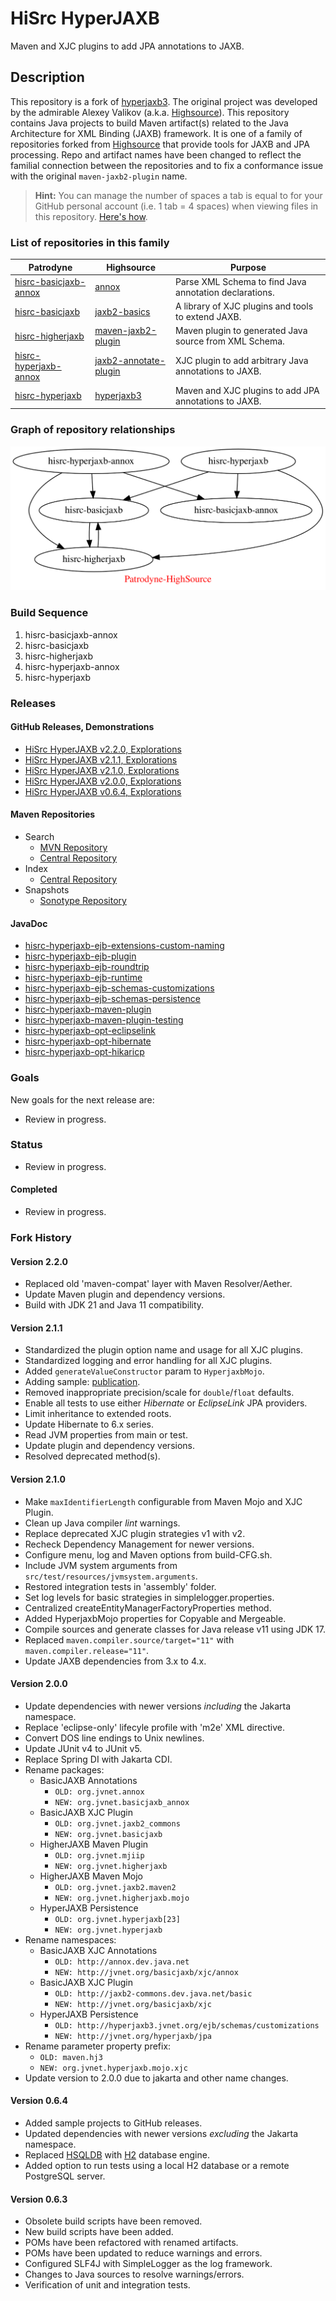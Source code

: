 # HiSrc HyperJAXB

Maven and XJC plugins to add JPA annotations to JAXB.

## Description

This repository is a fork of [hyperjaxb3][25]. The original project was
developed by the admirable Alexey Valikov (a.k.a. [Highsource][2]). This
repository contains Java projects to build Maven artifact(s) related to the
Java Architecture for XML Binding (JAXB) framework. It is one of a family of
repositories forked from [Highsource][2] that provide tools for JAXB and JPA
processing. Repo and artifact names have been changed to reflect the familial
connection between the repositories and to fix a conformance issue with the
original `maven-jaxb2-plugin` name.

> **Hint:** You can manage the number of spaces a tab is equal to for your
> GitHub personal account (i.e. 1 tab = 4 spaces) when viewing files in this
> repository. [Here's how][3].

### List of repositories in this family

| Patrodyne                   | Highsource                  | Purpose                                                |
| --------------------------- | --------------------------- | ------------------------------------------------------ |
| [hisrc-basicjaxb-annox][11] | [annox][21]                 | Parse XML Schema to find Java annotation declarations. |
| [hisrc-basicjaxb][12]       | [jaxb2-basics][22]          | A library of XJC plugins and tools to extend JAXB.     |
| [hisrc-higherjaxb][13]      | [maven-jaxb2-plugin][23]    | Maven plugin to generated Java source from XML Schema. |
| [hisrc-hyperjaxb-annox][14] | [jaxb2-annotate-plugin][24] | XJC plugin to add arbitrary Java annotations to JAXB.  |
| [hisrc-hyperjaxb][15]       | [hyperjaxb3][25]            | Maven and XJC plugins to add JPA annotations to JAXB.  |

### Graph of repository relationships

![Patrodyne-Highsource Graph][1]

### Build Sequence

1. hisrc-basicjaxb-annox
2. hisrc-basicjaxb
3. hisrc-higherjaxb
4. hisrc-hyperjaxb-annox
5. hisrc-hyperjaxb

### Releases

#### GitHub Releases, Demonstrations

* [HiSrc HyperJAXB v2.2.0, Explorations][35]
* [HiSrc HyperJAXB v2.1.1, Explorations][34]
* [HiSrc HyperJAXB v2.1.0, Explorations][33]
* [HiSrc HyperJAXB v2.0.0, Explorations][32]
* [HiSrc HyperJAXB v0.6.4, Explorations][31]

#### Maven Repositories

* Search
	* [MVN Repository](https://mvnrepository.com/artifact/org.patrodyne.jvnet?sort=popular)
	* [Central Repository](https://central.sonatype.com/search?q=org.patrodyne.jvnet+hisrc-hyperjaxb&sort=name)
* Index
	* [Central Repository](https://repo1.maven.org/maven2/org/patrodyne/jvnet/)
* Snapshots
	* [Sonotype Repository](https://oss.sonatype.org/content/repositories/snapshots/org/patrodyne/jvnet/)

#### JavaDoc

* [hisrc-hyperjaxb-ejb-extensions-custom-naming][40]
* [hisrc-hyperjaxb-ejb-plugin][41]
* [hisrc-hyperjaxb-ejb-roundtrip][42]
* [hisrc-hyperjaxb-ejb-runtime][43]
* [hisrc-hyperjaxb-ejb-schemas-customizations][44]
* [hisrc-hyperjaxb-ejb-schemas-persistence][45]
* [hisrc-hyperjaxb-maven-plugin][46]
* [hisrc-hyperjaxb-maven-plugin-testing][47]
* [hisrc-hyperjaxb-opt-eclipselink][48]
* [hisrc-hyperjaxb-opt-hibernate][49]
* [hisrc-hyperjaxb-opt-hikaricp][50]

### Goals

New goals for the next release are:

* Review in progress.

### Status

* Review in progress.

#### Completed

* Review in progress.

### Fork History

#### Version 2.2.0

* Replaced old 'maven-compat' layer with Maven Resolver/Aether.
* Update Maven plugin and dependency versions.
* Build with JDK 21 and Java 11 compatibility.

#### Version 2.1.1

* Standardized the plugin option name and usage for all XJC plugins.
* Standardized logging and error handling for all XJC plugins.
* Added `generateValueConstructor` param to `HyperjaxbMojo`.
* Adding sample: [publication](https://github.com/patrodyne/hisrc-hyperjaxb/blob/master/ejb/assembly/samples/publication/README.md).
* Removed inappropriate precision/scale for `double`/`float` defaults.
* Enable all tests to use either *Hibernate* or *EclipseLink* JPA providers.
* Limit inheritance to extended roots.
* Update Hibernate to 6.x series.
* Read JVM properties from main or test.
* Update plugin and dependency versions.
* Resolved deprecated method(s).

#### Version 2.1.0

* Make `maxIdentifierLength` configurable from Maven Mojo and XJC Plugin.
* Clean up Java compiler _lint_ warnings.
* Replace deprecated XJC plugin strategies v1 with v2.
* Recheck Dependency Management for newer versions.
* Configure menu, log and Maven options from build-CFG.sh.
* Include JVM system arguments from `src/test/resources/jvmsystem.arguments`.
* Restored integration tests in 'assembly' folder.
* Set log levels for basic strategies in simplelogger.properties.
* Centralized createEntityManagerFactoryProperties method.
* Added HyperjaxbMojo properties for Copyable and Mergeable.
* Compile sources and generate classes for Java release v11 using JDK 17.
* Replaced `maven.compiler.source/target="11"` with `maven.compiler.release="11"`.
* Update JAXB dependencies from 3.x to 4.x.

#### Version 2.0.0

* Update dependencies with newer versions *including* the Jakarta namespace.
* Replace 'eclipse-only' lifecyle profile with 'm2e' XML directive.
* Convert DOS line endings to Unix newlines.
* Update JUnit v4 to JUnit v5.
* Replace Spring DI with Jakarta CDI.
* Rename packages:
    * BasicJAXB Annotations
        * `OLD: org.jvnet.annox`
        * `NEW: org.jvnet.basicjaxb_annox`
    * BasicJAXB XJC Plugin
        * `OLD: org.jvnet.jaxb2_commons`
        * `NEW: org.jvnet.basicjaxb`
    * HigherJAXB Maven Plugin
        * `OLD: org.jvnet.mjiip`
        * `NEW: org.jvnet.higherjaxb`
    * HigherJAXB Maven Mojo
        * `OLD: org.jvnet.jaxb2.maven2`
        * `NEW: org.jvnet.higherjaxb.mojo`
    * HyperJAXB Persistence
        * `OLD: org.jvnet.hyperjaxb[23]`
        * `NEW: org.jvnet.hyperjaxb`
* Rename namespaces:
    * BasicJAXB XJC Annotations
        * `OLD: http://annox.dev.java.net`
        * `NEW: http://jvnet.org/basicjaxb/xjc/annox`
    * BasicJAXB XJC Plugin
        * `OLD: http://jaxb2-commons.dev.java.net/basic`
        * `NEW: http://jvnet.org/basicjaxb/xjc`
    * HyperJAXB Persistence
        * `OLD: http://hyperjaxb3.jvnet.org/ejb/schemas/customizations`
        * `NEW: http://jvnet.org/hyperjaxb/jpa`
* Rename parameter property prefix:
    * `OLD: maven.hj3`
    * `NEW: org.jvnet.hyperjaxb.mojo.xjc`
* Update version to 2.0.0 due to jakarta and other name changes.

#### Version 0.6.4

* Added sample projects to GitHub releases.
* Updated dependencies with newer versions *excluding* the Jakarta namespace.
* Replaced [HSQLDB](http://hsqldb.org/) with [H2](https://www.h2database.com/) database engine.
* Added option to run tests using a local H2 database or a remote PostgreSQL server.

#### Version 0.6.3

* Obsolete build scripts have been removed.
* New build scripts have been added.
* POMs have been refactored with renamed artifacts.
* POMs have been updated to reduce warnings and errors.
* Configured SLF4J with SimpleLogger as the log framework.
* Changes to Java sources to resolve warnings/errors.
* Verification of unit and integration tests.

<!-- References -->

  [1]: https://raw.githubusercontent.com/patrodyne/hisrc-hyperjaxb/master/etc/hisrc-repositories.svg
  [2]: https://github.com/highsource
  [3]: https://docs.github.com/en/account-and-profile/setting-up-and-managing-your-personal-account-on-github/managing-user-account-settings/managing-your-tab-size-rendering-preference
  [11]: https://github.com/patrodyne/hisrc-basicjaxb-annox#readme
  [12]: https://github.com/patrodyne/hisrc-basicjaxb#readme
  [13]: https://github.com/patrodyne/hisrc-higherjaxb#readme
  [14]: https://github.com/patrodyne/hisrc-hyperjaxb-annox#readme
  [15]: https://github.com/patrodyne/hisrc-hyperjaxb#readme
  [21]: https://github.com/highsource/annox/tree/1.0.2#readme
  [22]: https://github.com/highsource/jaxb2-basics/tree/0.12.0#readme
  [23]: https://github.com/highsource/maven-jaxb2-plugin/tree/0.14.0#readme
  [24]: https://github.com/highsource/jaxb2-annotate-plugin/tree/1.1.0#readme
  [25]: https://github.com/highsource/hyperjaxb3/tree/0.6.2#readme
  [31]: https://github.com/patrodyne/hisrc-hyperjaxb/releases/tag/0.6.4
  [32]: https://github.com/patrodyne/hisrc-hyperjaxb/releases/tag/2.0.0
  [33]: https://github.com/patrodyne/hisrc-hyperjaxb/releases/tag/2.1.0
  [34]: https://github.com/patrodyne/hisrc-hyperjaxb/releases/tag/2.1.1
  [35]: https://github.com/patrodyne/hisrc-hyperjaxb/releases/tag/2.2.0
  [40]: https://javadoc.io/doc/org.patrodyne.jvnet/hisrc-hyperjaxb-ejb-extensions-custom-naming-pre_0_6_0/latest/index.html
  [41]: https://javadoc.io/doc/org.patrodyne.jvnet/hisrc-hyperjaxb-ejb-plugin/latest/index.html
  [42]: https://javadoc.io/doc/org.patrodyne.jvnet/hisrc-hyperjaxb-ejb-roundtrip/latest/index.html
  [43]: https://javadoc.io/doc/org.patrodyne.jvnet/hisrc-hyperjaxb-ejb-runtime/latest/index.html
  [44]: https://javadoc.io/doc/org.patrodyne.jvnet/hisrc-hyperjaxb-ejb-schemas-customizations/latest/index.html
  [45]: https://javadoc.io/doc/org.patrodyne.jvnet/hisrc-hyperjaxb-ejb-schemas-persistence/latest/index.html
  [46]: https://javadoc.io/doc/org.patrodyne.jvnet/hisrc-hyperjaxb-maven-plugin/latest/index.html
  [47]: https://javadoc.io/doc/org.patrodyne.jvnet/hisrc-hyperjaxb-maven-plugin-testing/latest/index.html
  [48]: https://javadoc.io/doc/org.patrodyne.jvnet/hisrc-hyperjaxb-opt-eclipselink/latest/index.html
  [49]: https://javadoc.io/doc/org.patrodyne.jvnet/hisrc-hyperjaxb-opt-hibernate/latest/index.html
  [50]: https://javadoc.io/doc/org.patrodyne.jvnet/hisrc-hyperjaxb-opt-hikaricp/latest/index.html
